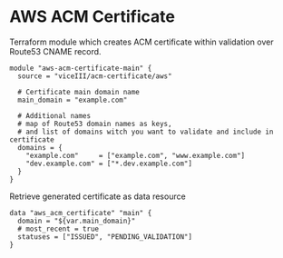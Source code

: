 # AWS ACM Certificate

Terraform module which creates ACM certificate within validation over Route53 CNAME record.

```
module "aws-acm-certificate-main" {
  source = "viceIII/acm-certificate/aws"

  # Certificate main domain name
  main_domain = "example.com"

  # Additional names
  # map of Route53 domain names as keys,
  # and list of domains witch you want to validate and include in certificate
  domains = {
    "example.com"     = ["example.com", "www.example.com"]
    "dev.example.com" = ["*.dev.example.com"]
  }
}
```

Retrieve generated certificate as data resource
```
data "aws_acm_certificate" "main" {
  domain = "${var.main_domain}"
  # most_recent = true
  statuses = ["ISSUED", "PENDING_VALIDATION"]
}
```
